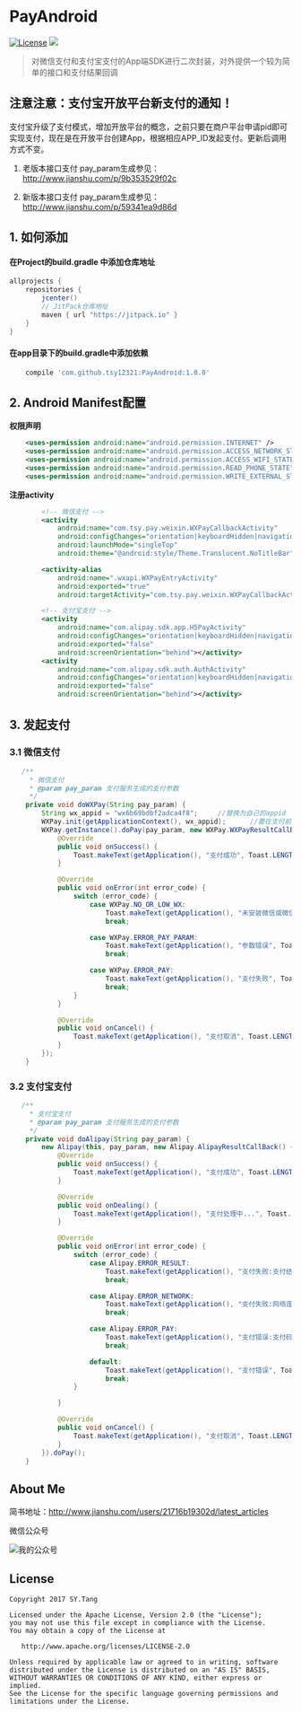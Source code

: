 # PayAndroid

[![License](https://img.shields.io/badge/license-Apache%202-green.svg)](https://www.apache.org/licenses/LICENSE-2.0)
[![](https://jitpack.io/v/tsy12321/PayAndroid.svg)](https://jitpack.io/#tsy12321/PayAndroid)

> 对微信支付和支付宝支付的App端SDK进行二次封装，对外提供一个较为简单的接口和支付结果回调


## 注意注意：支付宝开放平台新支付的通知！

支付宝升级了支付模式，增加开放平台的概念，之前只要在商户平台申请pid即可实现支付，现在是在开放平台创建App，根据相应APP_ID发起支付。更新后调用方式不变。

1. 老版本接口支付
   pay_param生成参见：http://www.jianshu.com/p/9b353529f02c

2. 新版本接口支付
   pay_param生成参见：http://www.jianshu.com/p/59341ea9d86d

## 1. 如何添加
#### 在Project的build.gradle 中添加仓库地址

``` gradle
allprojects {
    repositories {
        jcenter()
        // JitPack仓库地址
        maven { url "https://jitpack.io" }
    }
}
```

#### 在app目录下的build.gradle中添加依赖

```gradle
    compile 'com.github.tsy12321:PayAndroid:1.0.0'
```

## 2. Android Manifest配置

**权限声明**

```xml
    <uses-permission android:name="android.permission.INTERNET" />
    <uses-permission android:name="android.permission.ACCESS_NETWORK_STATE" />
    <uses-permission android:name="android.permission.ACCESS_WIFI_STATE" />
    <uses-permission android:name="android.permission.READ_PHONE_STATE" />
    <uses-permission android:name="android.permission.WRITE_EXTERNAL_STORAGE" />
```

**注册activity**

```xml
        <!-- 微信支付 -->
        <activity
            android:name="com.tsy.pay.weixin.WXPayCallbackActivity"
            android:configChanges="orientation|keyboardHidden|navigation|screenSize"
            android:launchMode="singleTop"
            android:theme="@android:style/Theme.Translucent.NoTitleBar" />

        <activity-alias
            android:name=".wxapi.WXPayEntryActivity"
            android:exported="true"
            android:targetActivity="com.tsy.pay.weixin.WXPayCallbackActivity" />

        <!-- 支付宝支付 -->
        <activity
            android:name="com.alipay.sdk.app.H5PayActivity"
            android:configChanges="orientation|keyboardHidden|navigation"
            android:exported="false"
            android:screenOrientation="behind"></activity>
        <activity
            android:name="com.alipay.sdk.auth.AuthActivity"
            android:configChanges="orientation|keyboardHidden|navigation"
            android:exported="false"
            android:screenOrientation="behind"></activity>
```

## 3. 发起支付

### 3.1 微信支付

```java
   /**
     * 微信支付
     * @param pay_param 支付服务生成的支付参数
     */
    private void doWXPay(String pay_param) {
        String wx_appid = "wx6b69bdbf2adca4f8";     //替换为自己的appid
        WXPay.init(getApplicationContext(), wx_appid);      //要在支付前调用
        WXPay.getInstance().doPay(pay_param, new WXPay.WXPayResultCallBack() {
            @Override
            public void onSuccess() {
                Toast.makeText(getApplication(), "支付成功", Toast.LENGTH_SHORT).show();
            }

            @Override
            public void onError(int error_code) {
                switch (error_code) {
                    case WXPay.NO_OR_LOW_WX:
                        Toast.makeText(getApplication(), "未安装微信或微信版本过低", Toast.LENGTH_SHORT).show();
                        break;

                    case WXPay.ERROR_PAY_PARAM:
                        Toast.makeText(getApplication(), "参数错误", Toast.LENGTH_SHORT).show();
                        break;

                    case WXPay.ERROR_PAY:
                        Toast.makeText(getApplication(), "支付失败", Toast.LENGTH_SHORT).show();
                        break;
                }
            }

            @Override
            public void onCancel() {
                Toast.makeText(getApplication(), "支付取消", Toast.LENGTH_SHORT).show();
            }
        });
    }
```

### 3.2 支付宝支付

```java
   /**
     * 支付宝支付
     * @param pay_param 支付服务生成的支付参数
     */
    private void doAlipay(String pay_param) {
        new Alipay(this, pay_param, new Alipay.AlipayResultCallBack() {
            @Override
            public void onSuccess() {
                Toast.makeText(getApplication(), "支付成功", Toast.LENGTH_SHORT).show();
            }

            @Override
            public void onDealing() {
                Toast.makeText(getApplication(), "支付处理中...", Toast.LENGTH_SHORT).show();
            }

            @Override
            public void onError(int error_code) {
                switch (error_code) {
                    case Alipay.ERROR_RESULT:
                        Toast.makeText(getApplication(), "支付失败:支付结果解析错误", Toast.LENGTH_SHORT).show();
                        break;

                    case Alipay.ERROR_NETWORK:
                        Toast.makeText(getApplication(), "支付失败:网络连接错误", Toast.LENGTH_SHORT).show();
                        break;

                    case Alipay.ERROR_PAY:
                        Toast.makeText(getApplication(), "支付错误:支付码支付失败", Toast.LENGTH_SHORT).show();
                        break;

                    default:
                        Toast.makeText(getApplication(), "支付错误", Toast.LENGTH_SHORT).show();
                        break;
                }

            }

            @Override
            public void onCancel() {
                Toast.makeText(getApplication(), "支付取消", Toast.LENGTH_SHORT).show();
            }
        }).doPay();
    }
```

## About Me
简书地址：http://www.jianshu.com/users/21716b19302d/latest_articles

微信公众号

![我的公众号](https://github.com/tsy12321/PayAndroid/blob/master/wxmp_avatar.jpg)

License
-------

    Copyright 2017 SY.Tang

    Licensed under the Apache License, Version 2.0 (the "License");
    you may not use this file except in compliance with the License.
    You may obtain a copy of the License at

       http://www.apache.org/licenses/LICENSE-2.0

    Unless required by applicable law or agreed to in writing, software
    distributed under the License is distributed on an "AS IS" BASIS,
    WITHOUT WARRANTIES OR CONDITIONS OF ANY KIND, either express or implied.
    See the License for the specific language governing permissions and
    limitations under the License.